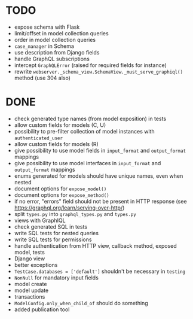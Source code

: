 # TODO

- expose schema with Flask
- limit/offset in model collection queries
- order in model collection queries
- `case_manager` in Schema
- use description from Django fields
- handle GraphQL subscriptions
- intercept `GraphQLError` (raised for required fields for instance)
- rewrite `webserver._schema_view.SchemaView._must_serve_graphiql()` method (use 304 also)

# DONE

- check generated type names (from model exposition) in tests
- allow custom fields for models (C, U)
- possibility to pre-filter collection of model instances with `authenticated_user`
- allow custom fields for models (R)
- give possibility to use model fields in `input_format` and `output_format` mappings
- give possibility to use model interfaces in `input_format` and `output_format` mappings
- enums generated for models should have unique names, even when nested
- document options for `expose_model()`
- document options for `expose_method()`
- if no error, "errors" field should not be present in HTTP response (see https://graphql.org/learn/serving-over-http/)
- split `types.py` into `graphql_types.py` and `types.py`
- views with GraphIQL
- check generated SQL in tests
- write SQL tests for nested queries
- write SQL tests for permissions
- handle authentication from HTTP view, callback method, exposed model, tests
- Django view
- better exceptions
- `TestCase.databases = ['default']` shouldn't be necessary in `testing`
- `NonNull` for mandatory input fields
- model create
- model update
- transactions
- `ModelConfig.only_when_child_of` should do something
- added publication tool
